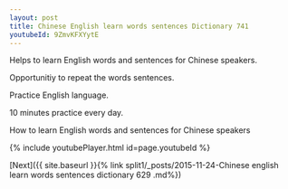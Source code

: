 ```yaml
---
layout: post
title: Chinese English learn words sentences Dictionary 741 
youtubeId: 9ZmvKFXYytE
---
```

 
 
Helps to learn English words and sentences for Chinese speakers.

Opportunitiy to repeat the words sentences. 

Practice English language. 
 
10 minutes practice every day. 
 
How to learn English words and sentences for Chinese speakers 
 
{% include youtubePlayer.html id=page.youtubeId %}
 
 
[Next]({{ site.baseurl }}{% link  split1/_posts/2015-11-24-Chinese english learn words sentences dictionary 629 .md%})
 
